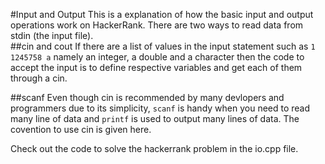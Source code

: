 #Input and Output
This is a explanation of how the basic input and output operations work on HackerRank. There are two ways to read data from stdin (the input file).  
##cin and cout
If there are a list of values in the input statement such as 
`1
1245758
a`
namely an integer, a double and a character then the code to accept the input is to define respective variables and get each of them through a cin. 

##scanf 
Even though cin is recommended by many devlopers and programmers due to its simplicity, `scanf` is handy when you need to read many line of data and `printf` is used to output many lines of data. The covention to use cin is given here. 

Check out the code to solve the hackerrank problem in the io.cpp file. 


